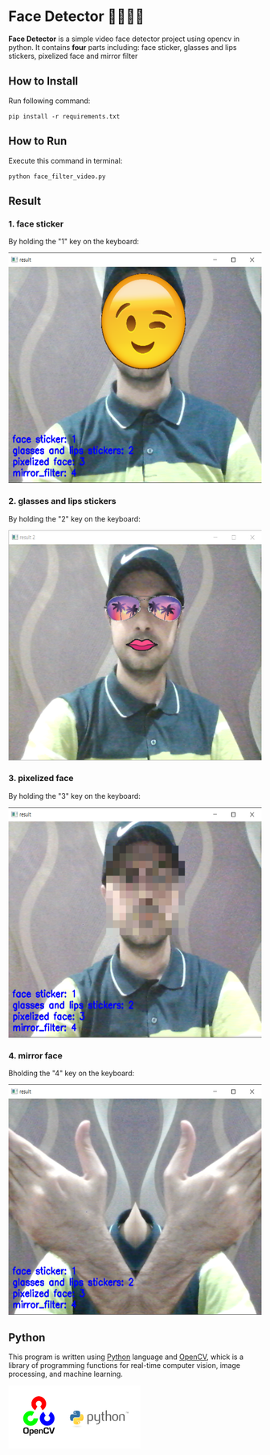 
# Face Detector 👨‍👩‍👧‍👦
**Face Detector** is a simple video face detector project using opencv in python. It contains **four** parts including: face sticker, glasses and lips stickers, pixelized face and mirror filter

## How to Install
Run following command:
```
pip install -r requirements.txt
```

## How to Run
Execute this command in terminal:
```
python face_filter_video.py
```

## Result
### 1. face sticker
By holding the "1" key on the keyboard:

<img src="output\capture1.png" width="571.4" height="457">

### 2. glasses and lips stickers
By holding the "2" key on the keyboard:

<img src="output\capture2-1.png" width="571.4" height="457">

### 3. pixelized face
By holding the "3" key on the keyboard:

<img src="output\capture3.png" width="571.4" height="457">

### 4. mirror face
Bholding the "4" key on the keyboard:

<img src="output\capture4.png" width="571.4" height="457">

## Python
This program is written using [Python](https://www.python.org/) language and [OpenCV](https://opencv.org/), whick is a library of programming functions for real-time computer vision, image processing, and machine learning.

<img src="input\opencv.webp" width="262.5" height="124.75">
